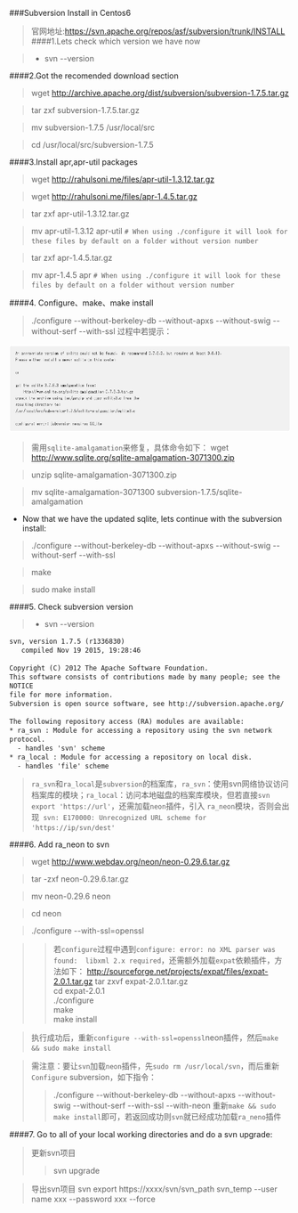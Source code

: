 ###Subversion Install in Centos6

>官网地址:https://svn.apache.org/repos/asf/subversion/trunk/INSTALL
####1.Lets check which version we have now

>- svn --version

####2.Got the recomended download section
>wget http://archive.apache.org/dist/subversion/subversion-1.7.5.tar.gz

>tar  zxf subversion-1.7.5.tar.gz 

>mv subversion-1.7.5   /usr/local/src

>cd  /usr/local/src/subversion-1.7.5

####3.Install apr,apr-util packages

>wget http://rahulsoni.me/files/apr-util-1.3.12.tar.gz

>wget http://rahulsoni.me/files/apr-1.4.5.tar.gz

>tar zxf apr-util-1.3.12.tar.gz

>mv apr-util-1.3.12 apr-util   `# When using ./configure it will look for these files by default on a folder without version number`

> tar zxf apr-1.4.5.tar.gz

> mv apr-1.4.5 apr `# When using ./configure it will look for these files by default on a folder without version number`

####4. Configure、make、make install 

>./configure --without-berkeley-db --without-apxs --without-swig --without-serf --with-ssl
>过程中若提示：

![Alt text](./images/subversion_1.jpg)

>需用`sqlite-amalgamation`来修复，具体命令如下：
> wget http://www.sqlite.org/sqlite-amalgamation-3071300.zip

> unzip sqlite-amalgamation-3071300.zip

> mv sqlite-amalgamation-3071300 subversion-1.7.5/sqlite-amalgamation


- Now that we have the updated sqlite, lets continue with the subversion install:

> ./configure --without-berkeley-db --without-apxs --without-swig --without-serf --with-ssl

> make

> sudo make install

####5. Check subversion version
>- svn --version

```
svn, version 1.7.5 (r1336830)
   compiled Nov 19 2015, 19:28:46

Copyright (C) 2012 The Apache Software Foundation.
This software consists of contributions made by many people; see the NOTICE
file for more information.
Subversion is open source software, see http://subversion.apache.org/

The following repository access (RA) modules are available:
* ra_svn : Module for accessing a repository using the svn network protocol.
  - handles 'svn' scheme
* ra_local : Module for accessing a repository on local disk.
  - handles 'file' scheme
```
>`ra_svn`和`ra_local`是`subversion`的档案库，`ra_svn`：使用svn网络协议访问档案库的模块；`ra_local`：访问本地磁盘的档案库模块，但若直接`svn export 'https://url'`，还需加载`neon`插件，引入 `ra_neon`模块，否则会出现` svn: E170000: Unrecognized URL scheme for 'https://ip/svn/dest'`


####6. Add ra_neon to svn

>wget http://www.webdav.org/neon/neon-0.29.6.tar.gz

>tar -zxf neon-0.29.6.tar.gz

>mv neon-0.29.6 neon

>cd neon 

>./configure --with-ssl=openssl

>>若`configure`过程中遇到`configure: error: no XML parser was found:  libxml 2.x required`，还需额外加载`expat`依赖插件，方法如下：
>> http://sourceforge.net/projects/expat/files/expat-2.0.1.tar.gz
>>tar zxvf expat-2.0.1.tar.gz  
>>cd expat-2.0.1  
>>./configure  
>>make  
>>make install  

>执行成功后，重新`configure --with-ssl=openssl`neon插件，然后`make && sudo make install`

>需注意：要让`svn`加载`neon`插件，先`sudo rm /usr/local/svn`，而后重新`Configure` subversion，如下指令：
>>./configure --without-berkeley-db --without-apxs --without-swig --without-serf --with-ssl --with-neon
>>重新`make && sudo make install`即可，若返回成功则`svn`就已经成功加载`ra_neno`插件



####7. Go to all of your local working directories and do a svn upgrade:
>更新svn项目
>>svn upgrade

>导出svn项目
>svn export https://xxxx/svn/svn_path svn_temp --user name xxx --password xxx --force


